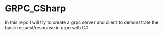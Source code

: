 # GRPC_CSharp
In this repo I will try to create a grpc server and client to demonstrate the basic request/response in grpc with C#
